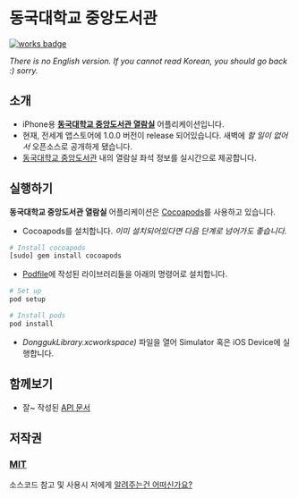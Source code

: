 # 동국대학교 중앙도서관
[![works badge](https://cdn.rawgit.com/nikku/works-on-my-machine/v0.2.0/badge.svg)](https://github.com/nikku/works-on-my-machine)

_There is no English version. If you cannot read Korean, you should go back :) sorry._

## 소개
* iPhone용 **[동국대학교 중앙도서관 열람실](https://itunes.apple.com/de/app/dong-gugdaehaggyo-jung-angdoseogwan/id1023218522?mt=8)** 어플리케이션입니다.
* 현재, 전세계 앱스토어에 1.0.0 버전이 release 되어있습니다. 새벽에 *할 일이 없어서* 오픈소스로 공개하게 됐습니다.
* [동국대학교 중앙도서관](http://map.naver.com/local/siteview.nhn?code=11592555) 내의 열람실 좌석 정보를 실시간으로 제공합니다.

## 실행하기

**동국대학교 중앙도서관 열람실** 어플리케이션은 [Cocoapods](http://cocoapods.org)를 사용하고 있습니다. 

* Cocoapods를 설치합니다. *이미 설치되어있다면 다음 단계로 넘어가도 좋습니다.*

```bash
# Install cocoapods
[sudo] gem install cocoapods
```

* [Podfile](https://github.com/DarrenLine/DonggukLibrary/blob/develop/Podfile)에 작성된  라이브러리들을 아래의 명령어로 설치합니다.

```bash
# Set up
pod setup

# Install pods
pod install
```

* *DonggukLibrary.xcworkspace)* 파일을 열어 Simulator 혹은 iOS Device에 실행합니다.

## 함께보기
* 잘~ 작성된 [API 문서](https://github.com/DarrenLine/DonggukLibrary/blob/develop/API.md)

## 저작권
### [MIT](https://github.com/DarrenLine/DonggukLibrary/blob/develop/LICENSE)
소스코드 참고 및 사용시 저에게 [알려주는건 어떠신가요?](mailto:koreandarren@gmail.com)